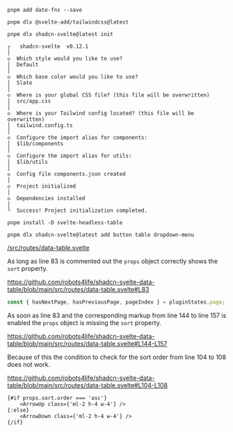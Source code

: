 ```shell
pnpm add date-fns --save

pnpm dlx @svelte-add/tailwindcss@latest

pnpm dlx shadcn-svelte@latest init

┌   shadcn-svelte  v0.12.1
│
◇  Which style would you like to use?
│  Default
│
◇  Which base color would you like to use?
│  Slate
│
◇  Where is your global CSS file? (this file will be overwritten)
│  src/app.css
│
◇  Where is your Tailwind config located? (this file will be overwritten)
│  tailwind.config.ts
│
◇  Configure the import alias for components:
│  $lib/components
│
◇  Configure the import alias for utils:
│  $lib/utils
│
◇  Config file components.json created
│
◇  Project initialized
│
◇  Dependencies installed
│
└  Success! Project initialization completed.

pnpm install -D svelte-headless-table

pnpm dlx shadcn-svelte@latest add button table dropdown-menu
```

<a target="_blank" href="/src/routes/data-table.svelte">/src/routes/data-table.svelte</a>

As long as line 83 is commented out the `props` object correctly shows the `sort` property.

<a target="_blank" href="https://github.com/robots4life/shadcn-svelte-data-table/blob/main/src/routes/data-table.svelte#L83">https://github.com/robots4life/shadcn-svelte-data-table/blob/main/src/routes/data-table.svelte#L83</a>

```ts
const { hasNextPage, hasPreviousPage, pageIndex } = pluginStates.page;
```

As soon as line 83 and the corresponding markup from line 144 to line 157 is enabled the `props` object is missing the `sort` property.

<a target="_blank" href="https://github.com/robots4life/shadcn-svelte-data-table/blob/main/src/routes/data-table.svelte#L144-L157">https://github.com/robots4life/shadcn-svelte-data-table/blob/main/src/routes/data-table.svelte#L144-L157</a>

Because of this the condition to check for the sort order from line 104 to 108 does not work.

<a target="_blank" href="https://github.com/robots4life/shadcn-svelte-data-table/blob/main/src/routes/data-table.svelte#L104-L108">https://github.com/robots4life/shadcn-svelte-data-table/blob/main/src/routes/data-table.svelte#L104-L108</a>

```svelte
{#if props.sort.order === 'asc'}
	<ArrowUp class={'ml-2 h-4 w-4'} />
{:else}
	<ArrowDown class={'ml-2 h-4 w-4'} />
{/if}
```
